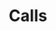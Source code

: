 ---
layout: page
title: Calls
nav: true
nav_order: 99
dropdown: true
children:
    - title: Call for Papers
      permalink: /cfp/
    - title: divider
    - title: Call for Scientific Models
      permalink: /cfsm/
---